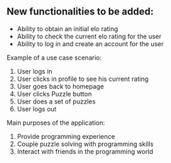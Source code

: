 ## New functionalities to be added: 
- Ability to obtain an initial elo rating
- Ability to check the current elo rating for the user
- Ability to log in and create an account for the user

Example of a use case scenario:
1. User logs in
2. User clicks in profile to see his current rating
3. User goes back to homepage
4. User clicks Puzzle button
5. User does a set of puzzles
6. User logs out

Main purposes of the application:
1. Provide programming experience
2. Couple puzzle solving with programming skills
3. Interact with friends in the programming world